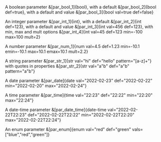 A boolean parameter &[par_bool_1]{bool}, with a default &[par_bool_2]{bool def=true}, with a default and value &[par_bool_3]{bool val=true def=false}

An integer parameter &[par_int_1]{int}, with a default &[par_int_2]{int def=123}, with a default and value &[par_int_3]{int val=456 def=123}, with min, max and mult options &[par_int_4]{int val=45 def=123 min=-100 max=100 mult=2}

A number parameter &[par_num_1]{num val=4.5 def=1.23 min=-10.1 emin=-10.1 max=10.1 emax=10.1 mult=2.2}

A string parameter &[par_str_1]{str val="hi" def="hello" pattern="[a-z]+"} with quotes in properties &[par_str_2]{str val="a\"b" def="a\"b" pattern="a\"b"}

A date parameter &[par_date]{date val="2022-02-23" def="2022-02-22" min="2022-02-20" max="2022-02-24"}

A time parameter &[par_time]{time val="22:23" def="22:22" min="22:20" max="22:24"}

A date-time parameter &[par_date_time]{date-time val="2022-02-22T22:23" def="2022-02-22T22:22" min="2022-02-22T22:20" max="2022-02-22T22:24"}

An enum parameter &[par_enum]{enum val="red" def="green" vals=["blue","red","green"]}